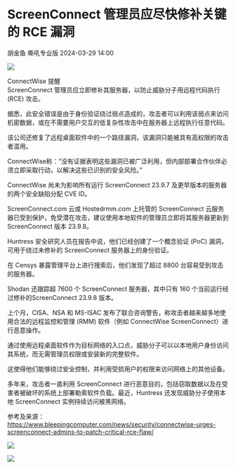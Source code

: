 #  ScreenConnect 管理员应尽快修补关键的 RCE 漏洞   
胡金鱼  嘶吼专业版   2024-03-29 14:00  
  
![](https://mmbiz.qpic.cn/mmbiz_gif/wpkib3J60o297rwgIksvLibPOwR24tqI8dGRUah80YoBLjTBJgws2n0ibdvfvv3CCm0MIOHTAgKicmOB4UHUJ1hH5g/640?wx_fmt=gif "")  
  
ConnectWise 提醒   
ScreenConnect 管理员应立即修补其服务器，以防止威胁分子用远程代码执行 (RCE) 攻击。  
  
据悉，此安全错误是由于身份验证绕过弱点造成的，攻击者可以利用该弱点来访问机密数据，或在不需要用户交互的低复杂性攻击中在服务器上远程执行任意代码。  
  
该公司还修复了远程桌面软件中的一个路径漏洞，该漏洞只能被具有高权限的攻击者滥用。  
  
ConnectWise称：“没有证据表明这些漏洞已被广泛利用，但内部部署合作伙伴必须立即采取行动，以解决这些已识别的安全风险。”  
  
ConnectWise 尚未为影响所有运行 ScreenConnect 23.9.7 及更早版本的服务器的两个安全缺陷分配 CVE ID。  
  
ScreenConnect.com 云或 Hostedrmm.com 上托管的 ScreenConnect 云服务器已受到保护，免受潜在攻击，建议使用本地软件的管理员立即将其服务器更新到 ScreenConnect 版本 23.9.8。  
  
Huntress 安全研究人员在报告中说，他们已经创建了一个概念验证 (PoC) 漏洞，可用于绕过未修补的 ScreenConnect 服务器上的身份验证。  
  
在 Censys 暴露管理平台上进行搜索后，他们发现了超过 8800 台容易受到攻击的服务器。  
  
Shodan 还跟踪超 7600 个 ScreenConnect 服务器，其中只有 160 个当前运行经过修补的ScreenConnect 23.9.8 版本。  
  
上个月，CISA、NSA 和 MS-ISAC 发布了联合咨询警告，称攻击者越来越多地使用合法的远程监控和管理 (RMM) 软件（例如 ConnectWise ScreenConnect）进行恶意操作。  
  
通过使用远程桌面软件作为目标网络的入口点，威胁分子可以以本地用户身份访问其系统，而无需管理员权限或安装新的完整软件。  
  
这使得他们能够绕过安全控制，并利用受损用户的权限来访问网络上的其他设备。  
  
多年来，攻击者一直利用 ScreenConnect 进行恶意目的，包括窃取数据以及在受害者被破坏的系统上部署勒索软件负载。最近，Huntress 还发现威胁分子使用本地 ScreenConnect 实例持续访问被黑网络。  
  
参考及来源：https://www.bleepingcomputer.com/news/security/connectwise-urges-screenconnect-admins-to-patch-critical-rce-flaw/  
  
![](https://mmbiz.qpic.cn/sz_mmbiz_png/wpkib3J60o29aN8B6ZUfBMrvdueHLItvF7IiaZaGORgTWxP4I7YbcibTOdy4JdrlFgQ9rH2mt9RabMwiaP9mxDrhYQ/640?wx_fmt=png&from=appmsg "")  
  
![](https://mmbiz.qpic.cn/sz_mmbiz_png/wpkib3J60o29aN8B6ZUfBMrvdueHLItvF43vZWR0B8iadyuRNkmQ5fJFGL6oMqPpU3KnSmAeLVGTWCtBEl32Z2VQ/640?wx_fmt=png&from=appmsg "")  
  
  

